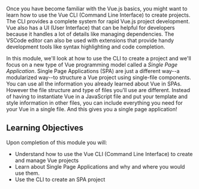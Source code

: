 Once you have become familiar with the Vue.js basics, you might want to learn how to use the Vue CLI (Command Line Interface) to create projects. The CLI provides a complete system for rapid Vue.js project development. Vue also has a UI (User Interface) that can be helpful for developers because it handles a lot of details like managing dependencies. The VSCode editor can also be used with extensions that provide handy development tools like syntax highlighting and code completion.

In this module, we'll look at how to use the CLI to create a project and we'll focus on a new type of Vue programming model called a *Single Page Application*. Single Page Applications (SPA) are just a different way--a modularized way--to structure a Vue project using single-file components. You can use all the information you already learned about Vue in SPAs. However the file structure and type of files you'll use are different. Instead of having to instantiate Vue in a JavaScript file and put your template and style information in other files, you can include everything you need for your Vue in a single file. And this gives you a single page application!

## Learning Objectives

Upon completion of this module you will:

- Understand how to use the Vue CLI (Command Line Interface) to create and manage Vue projects
- Learn about Single Page Applications and why and where you would use them.
- Use the CLI to create an SPA project